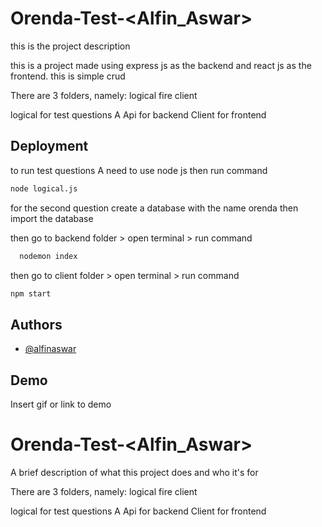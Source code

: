 
# Orenda-Test-<Alfin_Aswar>

this is the project description

this is a project made using express js as the backend and react js as the frontend. this is simple crud

There are 3 folders, namely:
logical
fire
client

logical for test questions A
Api for backend
Client for frontend

## Deployment

to run test questions A need to use node js then run command 

```bash
node logical.js
```

for the second question create a database with the name orenda then import the database

then go to backend folder > open terminal > run command

```bash
  nodemon index
```

then go to client folder > open terminal > run command

```bash
npm start
```

## Authors

- [@alfinaswar](https://github.com/alfinaswar)


## Demo

Insert gif or link to demo


# Orenda-Test-<Alfin_Aswar>

A brief description of what this project does and who it's for

There are 3 folders, namely:
logical
fire
client

logical for test questions A
Api for backend
Client for frontend
